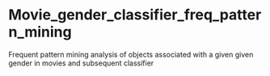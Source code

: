 # Movie_gender_classifier_freq_pattern_mining
Frequent pattern mining analysis of objects associated with a given given gender in movies and subsequent classifier


